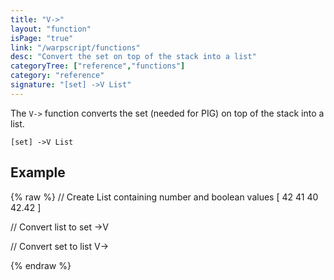 ```yaml
---
title: "V->"
layout: "function"
isPage: "true"
link: "/warpscript/functions"
desc: "Convert the set on top of the stack into a list"
categoryTree: ["reference","functions"]
category: "reference"
signature: "[set] ->V List"
---
```


The `V->` function converts the set (needed for PIG) on top of the stack into a list. 

```
[set] ->V List
```

## Example ##

{% raw %}
<warp10-warpscript-widget backend="{{backend}}"  exec-endpoint="{{execEndpoint}}">
// Create List containing number and boolean values
[ 42 41 40 42.42 ]

// Convert list to set
->V

// Convert set to list
V->

</warp10-warpscript-widget>
{% endraw %}   